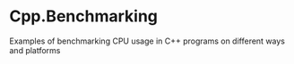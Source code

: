 # Cpp.Benchmarking
Examples of benchmarking CPU usage in C++ programs on different ways and platforms
